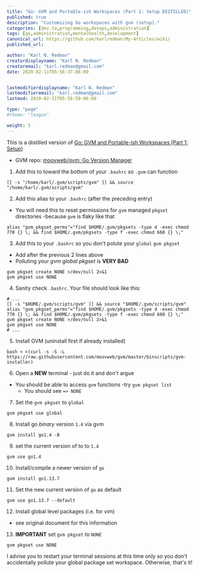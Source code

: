```yaml
---
title: "Go: GVM and Portable-ish Workspaces (Part 1: Setup DISTILLED)"
published: true
description: "Customizing Go workspaces with gvm (setup)."
categories: [dev.to,programming,devops,administration]
tags: [go,administration,mentalhealth,development]
canonical_url: https://github.com/karlredman/My-Articles/wiki/
published_url:

author: "Karl N. Redman"
creatordisplayname: "Karl N. Redman"
creatoremail: "karl.redman@gmail.com"
date: 2020-02-11T05:56:37-06:00


lastmodifierdisplayname: "Karl N. Redman"
lastmodifieremail: "karl.redman@gmail.com"
lastmod: 2020-02-11T05:56:50-06:00

type: "page"
#theme: "league"

weight: 5
---
```


This is a distilled version of [Go: GVM and Portable-ish Workspaces (Part 1: Setup)](TODO)

* GVM repo: [moovweb/gvm: Go Version Manager](https://github.com/moovweb/gvm)


1. Add this to toward the bottom of your `.bashrc` so `.gvm` can function

```
[[ -s "/home/karl/.gvm/scripts/gvm" ]] && source "/home/karl/.gvm/scripts/gvm"
```

2. Add this alias to your `.bashrc` (after the preceding entry)
  * You will need this to reset permissions for `gvm` managed `pkgset` directories -because `gvm` is flaky like that

```
alias "gvm_pkgset_perms"="find $HOME/.gvm/pkgsets -type d -exec chmod 770 {} \; && find $HOME/.gvm/pkgsets -type f -exec chmod 660 {} \;"
```

3. Add this to your `.bashrc` so you don't polute your `global` `gvm pkgset`
  * Add after the previous 2 lines above
  * Polluting your *gvm global pkgset* is **VERY BAD**

```
gvm pkgset create NONE >/dev/null 2>&1
gvm pkgset use NONE
```

4. Sanity check `.bashrc`. Your file should look like this:

```
# ...
[[ -s "$HOME/.gvm/scripts/gvm" ]] && source "$HOME/.gvm/scripts/gvm"
alias "gvm_pkgset_perms"="find $HOME/.gvm/pkgsets -type d -exec chmod 770 {} \; && find $HOME/.gvm/pkgsets -type f -exec chmod 660 {} \;"
gvm pkgset create NONE >/dev/null 2>&1
gvm pkgset use NONE
# ...
```

5. Install GVM (uninstall first if already installed)

```
bash < <(curl -s -S -L https://raw.githubusercontent.com/moovweb/gvm/master/binscripts/gvm-installer)
```

6. Open a **NEW** terminal - just do it and don't argue
  * You should be able to access `gvm` functions -try `gvm pkgset list`
    * You should see `=> NONE`

7. Set the `gvm pkgset` to `global`

```
gvm pkgset use global
```

8. Install go *binary* version `1.4` via gvm

```
gvm install go1.4 -B
```

9. set the current version of to to `1.4`

```
gvm use go1.4
```

10. Install/compile a newer version of `go`

```
gvm install go1.13.7
```

11. Set the new current version of `go` as default

```
gvm use go1.13.7 --default
```

12. Install global level packages (i.e. for vim)
  * see original document for this information

13. **IMPORTANT** set `gvm pkgset` to `NONE`

```
gvm pkgset use NONE
```

I advise you to restart your terminal sessions at this time only so you don't accidentally pollute your global package set workspace. Otherwise, that's it!



